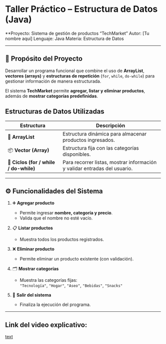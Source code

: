 # Taller Práctico – Estructura de Datos (Java)

**Proyecto: Sistema de gestión de productos “TechMarket”
Autor: [Tu nombre aquí]
Lenguaje: Java
Materia: Estructura de Datos

-----------------------------------------------------------------

## 🎯 Propósito del Proyecto

Desarrollar un programa funcional que combine el uso de **ArrayList**, **vectores (arrays)** y **estructuras de repetición** (`for`, `while`, `do-while`) para gestionar información de manera estructurada.  

El sistema **TechMarket** permite **agregar, listar y eliminar productos**, además de **mostrar categorías predefinidas**.


## Estructuras de Datos Utilizadas

| Estructura | Descripción |
|-------------|-------------|
| 🧺 **ArrayList** | Estructura dinámica para almacenar productos ingresados. |
| 📦 **Vector (Array)** | Estructura fija con las categorías disponibles. |
| 🔁 **Ciclos (for / while / do-while)** | Para recorrer listas, mostrar información y validar entradas del usuario. |


----------------------------------------------------------------------

## ⚙️ Funcionalidades del Sistema

1. ➕ **Agregar producto**  
   - Permite ingresar **nombre, categoría y precio**.  
   - Valida que el nombre no esté vacío.

2. 📋 **Listar productos**  
   - Muestra todos los productos registrados.

3. ❌ **Eliminar producto**  
   - Permite eliminar un producto existente (con validación).

4. 🗂️ **Mostrar categorías**  
   - Muestra las categorías fijas:  
     `"Tecnología"`, `"Hogar"`, `"Aseo"`, `"Bebidas"`, `"Snacks"`  

5. 🚪 **Salir del sistema**  
   - Finaliza la ejecución del programa.

----------------------------------------------

## Link del video explicativo:
[text](https://youtu.be/53njEuw39pM)